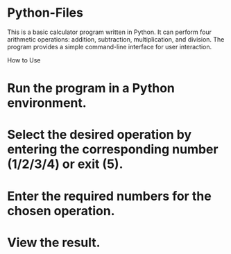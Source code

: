 # Python-Files
This is a basic calculator program written in Python. It can perform four arithmetic operations: addition, subtraction, multiplication, and division. The program provides a simple command-line interface for user interaction.

How to Use
# Run the program in a Python environment.
# Select the desired operation by entering the corresponding number (1/2/3/4) or exit (5).
# Enter the required numbers for the chosen operation.
# View the result.
